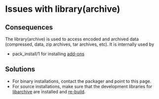# Issues with library(archive)

## Consequences

The library(archive) is used to access encoded and archived data (compressed,
data, zip archives, tar archives, etc).  It is internally used by

  - pack_install/1 for installing [add-ons](</pack/list>)

## Solutions

  - For binary installations, contact the packager and point to this page.
  - For source installations, make sure that the development libraries for
    [libarchive](http://www.libarchive.org/) are installed and
    [re-build](<RebuildAfterDevLib.md>).
